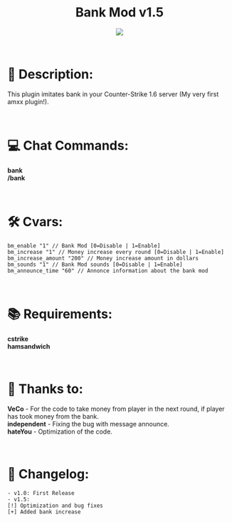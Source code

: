 <h1 align="center">Bank Mod v1.5</h1>
<p align="center"><img src="https://raw.githubusercontent.com/kpuc313/AMXX-Bank_Mod/master/Preview/Preview.png"></p>

<br />

# :page_facing_up: Description:
This plugin imitates bank in your Counter-Strike 1.6 server (My very first amxx plugin!).

<br />

# :computer: Chat Commands:
**bank**<br />
**/bank**

<br />

# :hammer_and_wrench: Cvars:
    bm_enable "1" // Bank Mod [0=Disable | 1=Enable]
    bm_increase "1" // Money increase every round [0=Disable | 1=Enable]
    bm_increase_amount "200" // Money increase amount in dollars
    bm_sounds "1" // Bank Mod sounds [0=Disable | 1=Enable]
    bm_announce_time "60" // Annonce information about the bank mod

<br />

# :books: Requirements:
**cstrike**<br />
**hamsandwich**

<br />

# :handshake: Thanks to:
**VeCo** - For the code to take money from player in the next round, if player has took money from the bank.<br />
**independent** - Fixing the bug with message announce.<br />
**hateYou** - Optimization of the code.

<br />

# :scroll: Changelog:
    - v1.0: First Release
    - v1.5:
    [!] Optimization and bug fixes
    [+] Added bank increase
